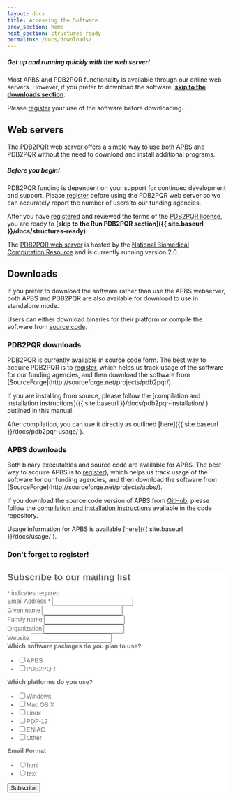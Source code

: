 ```yaml
---
layout: docs
title: Accessing the Software
prev_section: home
next_section: structures-ready
permalink: /docs/downloads/
---
```


<div class="note">
	<h5>Get up and running quickly with the web server!</h5>
	<p>Most APBS and PDB2PQR functionality is available through our online web servers. However, if you prefer to download the software, <a href="#downloads"><b>skip to the downloads section</b></a>.</p>
	<p>Please <a target="_blank" href="http://eepurl.com/by4eQr">register</a> your use of the software before downloading.</p>
</div>

<!--- <div><a data-scroll data-options='{ "easing": "easeInQuad" }' href="#downloads">Quad</a></div> ---->

## Web servers

The PDB2PQR web server offers a simple way to use both APBS and PDB2PQR without the need to download and install additional programs.

<div class="note warning">
	<h5>Before you begin!</h5>
	<p>PDB2PQR funding is dependent on your support for continued development and support. Please <a href="https://docs.google.com/forms/d/1CsftV09vLGIxeMHwevGy8SDVYKoihs8EWLNjsbjxIRw/viewform" target="_blank" >register</a> before using the PDB2PQR web server so we can accurately report the number of users to our funding agencies.</p>
</div>

After you have <a href="https://docs.google.com/forms/d/1CsftV09vLGIxeMHwevGy8SDVYKoihs8EWLNjsbjxIRw/viewform" target="_blank" >registered</a> and reviewed the terms of the [PDB2PQR license]({{site.baseurl}}/docs/pdb2pqr-license/), you are ready to **[skip to the Run PDB2PQR section]({{ site.baseurl }}/docs/structures-ready)**.

The <a href="http://nbcr-222.ucsd.edu/pdb2pqr">PDB2PQR web server</a> is hosted by the <a target="_blank" href="http://nbcr.ucsd.edu">National Biomedical Computation Resource</a> and is currently running version 2.0.
<!-- TODO: Add link to Version 1.8 release notes -->

<h2 id="downloads">Downloads</h2>

If you prefer to download the software rather than use the APBS webserver, both APBS and PDB2PQR are also available for download to use in standalone mode.
<!-- TODO:  Add links to source compilation instructions -->
Users can either download binaries for their platform or compile the software from [source code](https://github.com/Electrostatics/apbs-pdb2pqr).

### PDB2PQR downloads

<p id="pdb2pqr-downloads"></p>
PDB2PQR is currently available in source code form.
The best way to acquire PDB2PQR is to <a target="_blank" href="http://eepurl.com/by4eQr">register</a>, which helps us track usage of the software for our funding agencies, and then download the software from
[SourceForge](http://sourceforge.net/projects/pdb2pqr/).

If you are installing from source, please follow the [compilation and installation instructions]({{ site.baseurl }}/docs/pdb2pqr-installation/ ) outlined in this manual.

After compilation, you can use it directly as outlined [here]({{ site.baseurl }}/docs/pdb2pqr-usage/ ).

### APBS downloads

<p id="apbs-downloads"></p>
Both binary executables and source code are available for APBS.
The best way to acquire APBS is to <a target="_blank" href="http://eepurl.com/by4eQr">register</a>), which helps us track usage of the software for our funding agencies, and then download the software from [SourceForge](http://sourceforge.net/projects/apbs/).

If you download the source code version of APBS from
[GitHub](https://github.com/Electrostatics/apbs-pdb2pqr/tree/1.4.1-binary-release),
please follow the [compilation and installation instructions](https://github.com/Electrostatics/apbs-pdb2pqr/blob/1.4.1-binary-release/apbs/BUILD.md)
available in the code repository.

Usage information for APBS is available
[here]({{ site.baseurl }}/docs/usage/ ).

### Don't forget to register!

<div style="color:#696969">
<!-- Begin MailChimp Signup Form -->
<link href="//cdn-images.mailchimp.com/embedcode/classic-081711.css" rel="stylesheet" type="text/css">
<style type="text/css">
	#mc_embed_signup{background:#fff; clear:left; font:14px Helvetica,Arial,sans-serif; font-color:#000;}
	/* Add your own MailChimp form style overrides in your site stylesheet or in this style block.
	   We recommend moving this block and the preceding CSS link to the HEAD of your HTML file. */
</style>
<div id="mc_embed_signup">
<form action="//poissonboltzmann.us11.list-manage.com/subscribe/post?u=a5808042b2b3ea90ee3603cd8&amp;id=28701e36f0" method="post" id="mc-embedded-subscribe-form" name="mc-embedded-subscribe-form" class="validate" target="_blank" novalidate>
    <div id="mc_embed_signup_scroll">
	<h2>Subscribe to our mailing list</h2>
<div class="indicates-required"><span class="asterisk">*</span> indicates required</div>
<div class="mc-field-group">
	<label for="mce-EMAIL">Email Address  <span class="asterisk">*</span>
</label>
	<input type="email" value="" name="EMAIL" class="required email" id="mce-EMAIL">
</div>
<div class="mc-field-group">
	<label for="mce-FNAME">Given name </label>
	<input type="text" value="" name="FNAME" class="" id="mce-FNAME">
</div>
<div class="mc-field-group">
	<label for="mce-LNAME">Family name </label>
	<input type="text" value="" name="LNAME" class="" id="mce-LNAME">
</div>
<div class="mc-field-group">
	<label for="mce-MMERGE4">Organization </label>
	<input type="text" value="" name="MMERGE4" class="" id="mce-MMERGE4">
</div>
<div class="mc-field-group">
	<label for="mce-MMERGE3">Website </label>
	<input type="url" value="" name="MMERGE3" class=" url" id="mce-MMERGE3">
</div>
<div class="mc-field-group input-group">
    <strong>Which software packages do you plan to use? </strong>
    <ul><li><input type="checkbox" value="1" name="group[7481][1]" id="mce-group[7481]-7481-0"><label for="mce-group[7481]-7481-0">APBS</label></li>
<li><input type="checkbox" value="2" name="group[7481][2]" id="mce-group[7481]-7481-1"><label for="mce-group[7481]-7481-1">PDB2PQR</label></li>
</ul>
</div>
<div class="mc-field-group input-group">
    <strong>Which platforms do you use? </strong>
    <ul><li><input type="checkbox" value="4" name="group[7485][4]" id="mce-group[7485]-7485-0"><label for="mce-group[7485]-7485-0">Windows</label></li>
<li><input type="checkbox" value="8" name="group[7485][8]" id="mce-group[7485]-7485-1"><label for="mce-group[7485]-7485-1">Mac OS X</label></li>
<li><input type="checkbox" value="16" name="group[7485][16]" id="mce-group[7485]-7485-2"><label for="mce-group[7485]-7485-2">Linux</label></li>
<li><input type="checkbox" value="32" name="group[7485][32]" id="mce-group[7485]-7485-3"><label for="mce-group[7485]-7485-3">PDP-12</label></li>
<li><input type="checkbox" value="64" name="group[7485][64]" id="mce-group[7485]-7485-4"><label for="mce-group[7485]-7485-4">ENIAC</label></li>
<li><input type="checkbox" value="128" name="group[7485][128]" id="mce-group[7485]-7485-5"><label for="mce-group[7485]-7485-5">Other</label></li>
</ul>
</div>
<div class="mc-field-group input-group">
    <strong>Email Format </strong>
    <ul><li><input type="radio" value="html" name="EMAILTYPE" id="mce-EMAILTYPE-0"><label for="mce-EMAILTYPE-0">html</label></li>
<li><input type="radio" value="text" name="EMAILTYPE" id="mce-EMAILTYPE-1"><label for="mce-EMAILTYPE-1">text</label></li>
</ul>
</div>
	<div id="mce-responses" class="clear">
		<div class="response" id="mce-error-response" style="display:none"></div>
		<div class="response" id="mce-success-response" style="display:none"></div>
	</div>    <!-- real people should not fill this in and expect good things - do not remove this or risk form bot signups-->
    <div style="position: absolute; left: -5000px;"><input type="text" name="b_a5808042b2b3ea90ee3603cd8_28701e36f0" tabindex="-1" value=""></div>
    <div class="clear"><input type="submit" value="Subscribe" name="subscribe" id="mc-embedded-subscribe" class="button"></div>
    </div>
</form>
</div>
</div>


<script type='text/javascript' src='//s3.amazonaws.com/downloads.mailchimp.com/js/mc-validate.js'></script><script type='text/javascript'>(function($) {window.fnames = new Array(); window.ftypes = new Array();fnames[0]='EMAIL';ftypes[0]='email';fnames[1]='FNAME';ftypes[1]='text';fnames[2]='LNAME';ftypes[2]='text';fnames[4]='MMERGE4';ftypes[4]='text';fnames[3]='MMERGE3';ftypes[3]='url';}(jQuery));var $mcj = jQuery.noConflict(true);</script>
<!-- End mc_embed_signup -->

